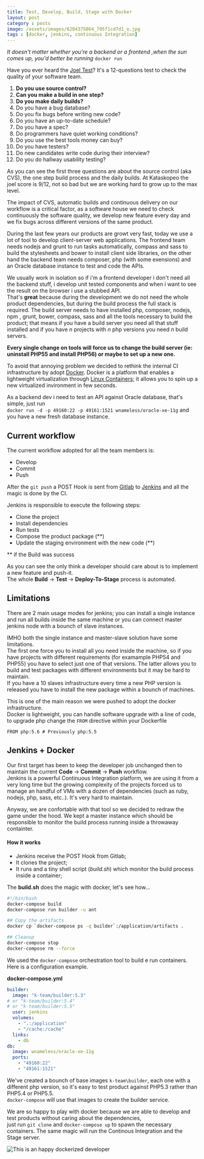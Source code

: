 ```yaml
---
title: Test, Develop, Build, Stage with Docker
layout: post
category : posts
image: /assets/images/6204375064_795f1cd7d1_o.jpg
tags : [docker, jenkins, continuous Integration]
---
```


_It doesn't matter whether you're a backend or a frontend ,when the sun comes up, you'd better be running_ `docker run`


Have you ever heard the [Joel Test](http://www.joelonsoftware.com/articles/fog0000000043.html)? It's a 12-questions test to check the quality of your software team.

>>
1. **Do you use source control?**
2. **Can you make a build in one step?**
3. **Do you make daily builds?**
4. Do you have a bug database?
5. Do you fix bugs before writing new code?
6. Do you have an up-to-date schedule?
7. Do you have a spec?
8. Do programmers have quiet working conditions?
9. Do you use the best tools money can buy?
10. Do you have testers?
11. Do new candidates write code during their interview?
12. Do you do hallway usability testing?

As you can see the first three questions are about the source control (aka CVS), the one step build process and the daily builds.
At Kataskopeo the joel score is 9/12, not so bad but we are working hard to grow up to the max level.

The impact of CVS, automatic builds and continuous delivery on our workflow is a critical factor, as a software house we need to check continuously the software quality, we develop new feature every day and we fix bugs across different versions of the same product.

During the last few years our products are growt very fast, today we use a lot of tool to develop client-server web applications. 
The frontend team needs nodejs and grunt to run tasks automatically, compass and sass to build the stylesheets and bower to install client side libraries, on the other hand the backend team needs composer, php (with some exensions) and an Oracle database instance to test and code the APIs.

We usually work in isolation so if i'm a frontend developer i don't need all the backend stuff, i develop unit tested components and when i want to see the result on the browser i use a stubbed API.<br>
That's **great** because during the development we do not need the whole product dependencies, but during the build process the full stack is required.
The build server needs to have installed php, composer, nodejs, npm , grunt, bower, compass, sass and all the tools necessary to build the product; that means if you have a build server you need all that stuff installed and if you have _n_ projects with _n_ php versions you need _n_ build servers. 

**Every single change on tools will force us to change the build server (ie: uninstall PHP55 and install PHP56) or maybe to set up a new one.**

To avoid that annoying problem we decided to rethink the internal CI infrastructure by adopt [Docker](http://docker.com). Docker is a platform that enables a lightweight virtualization through [Linux Containers](https://linuxcontainers.org); it allows you to spin up a new virtualized invironment in few seconds.

As a backend dev i need to test an API against Oracle database, that's simple, just run <br>
`docker run -d -p 49160:22 -p 49161:1521 wnameless/oracle-xe-11g` and you have a new fresh database instance.

## Current workflow
The current workflow adopted for all the team members is:

* Develop
* Commit
* Push

After the `git push` a POST Hook is sent from [Gitlab](https://about.gitlab.com) to [Jenkins](https://jenkins-ci.org) and all the magic is done by the CI.


Jenkins is responsible to execute the following steps:

* Clone the project
* Install dependencies
* Run tests
* Compose the product package (**)
* Update the staging environment with the new code (**)

** if the Build was success

As you can see the only think a developer should care about is to implement a new feature and push-it.<br>
The whole **Build** -> **Test** -> **Deploy-To-Stage** process is automated.

## Limitations
There are 2 main usage modes for jenkins; you can install a single instance and run all builds inside the same machine or you can connect master jenkins node with a bounch of slave instances.


IMHO both the single instance and master-slave solution have some limitations.
<br>
The first one force you to install all you need inside the machine, so if you have projects with different requirements (for examample PHP54  and PHP55) you have to select just one of that versions.
The latter allows you to build and test packages with different environments but it may be hard to maintain.<br>
If you have a 10 slaves infrastructure every time a new PHP version is released you have to install the new package within a bounch of machines.

This is one of the main reason we were pushed to adopt the docker infrastructure.<br>
Docker is lightweight, you can handle software upgrade with a line of code, to upgrade php change the `FROM` directive within your Dockerfile

```docker
FROM php:5.6 # Previously php:5.5
```

## Jenkins + Docker
Our first target has been to keep the developer job unchanged then to maintain the current **Code** -> **Commit** -> **Push** workflow.<br>
Jenkins is a powerful Continuous Integration platform, we are using it from a very long time but the growing complexity of the projects forced us to manage an handful of VMs with a dozen of dependencies (such as ruby, nodejs, php, sass, etc..). It's very hard to maintain.

Anyway, we are confortable with that tool so we decided to redraw the game under the hood. We kept a master instance which should be responsible to monitor the build process running inside a throwaway containter.

#### How it works
- Jenkins receive the POST Hook from Gitlab;
- It clones the project;
- It runs and a tiny shell script (_build.sh_) which monitor the build process inside a container;

The **build.sh** does the magic with docker, let's see how...<br>


```bash
#!/bin/bash
docker-compose build
docker-compose run builder -u ant

## Copy the artifacts
docker cp `docker-compose ps -q builder`:/application/artifacts .

## Cleanup
docker-compose stop
docker-compose rm --force
```

We used the `docker-compose` orchestration tool to build e run containers.
Here is a configuration example.

**docker-compose.yml**

```yaml
builder:
  image: "k-team/builder:5.3"
# or "k-team/builder:5.4"
# or "k-team/builder:5.5" 
  user: jenkins
  volumes:
    - ".:/application"
    - "/cache:/cache"
  links:
    - db
db:
  image: wnameless/oracle-xe-11g
  ports:
    - "49160:22"
    - "49161:1521" 
```

We've created a bounch of base images `k-team\builder`, each one with a different php version, so it's easy to test product against PHP5.3 rather than PHP5.4 or PHP5.5.<br>
`docker-compose` will use that images to create the builder service.


We are so happy to play with docker because we are able to develop and test products without caring about the dependencies,<br> just run `git clone` and `docker-compose up` to spawn the necessary containers.
The same magic will run the Continous Integration and the Stage server.

![This is an happy dockerized developer](https://media.giphy.com/media/itDBteCsTFSVO/giphy.gif)